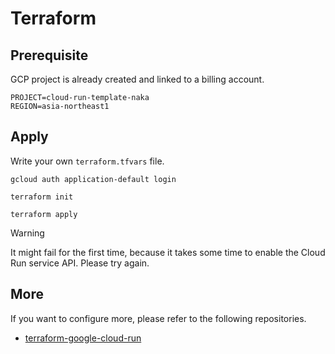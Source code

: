 # Terraform

## Prerequisite

GCP project is already created and linked to a billing account.

```
PROJECT=cloud-run-template-naka
REGION=asia-northeast1
```

## Apply

Write your own `terraform.tfvars` file.

```
gcloud auth application-default login
```

```
terraform init
```

```
terraform apply
```

> [!WARNING]
> It might fail for the first time, because it takes some time to enable the Cloud Run service API. Please try again.

## More

If you want to configure more, please refer to the following repositories.

- [terraform-google-cloud-run](https://github.com/GoogleCloudPlatform/terraform-google-cloud-run)
